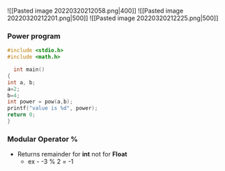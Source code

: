![[Pasted image 20220320212058.png|400]]
 ![[Pasted image 20220320212201.png|500]]
![[Pasted image 20220320212225.png|500]]
 ### Power program
```c
#include <stdio.h>
#include <math.h>

  int main()
{
int a, b;
a=2;
b=4;
int power = pow(a,b);
printf("value is %d", power);
return 0;
}
```

### Modular Operator %
- Returns remainder for **int** not for **Float**
	- ex - -3 % 2 = -1